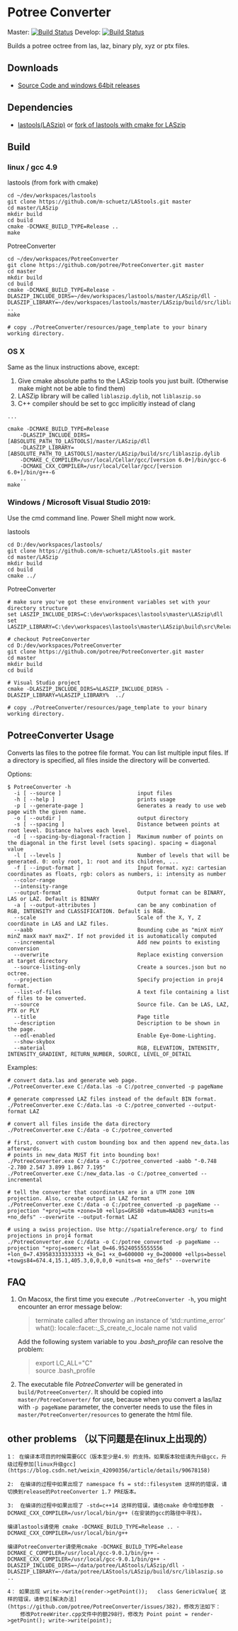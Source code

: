 # Potree Converter

Master: [![Build Status](https://travis-ci.org/potree/PotreeConverter.svg?branch=master)](https://travis-ci.org/potree/PotreeConverter)
Develop: [![Build Status](https://travis-ci.org/potree/PotreeConverter.svg?branch=develop)](https://travis-ci.org/potree/PotreeConverter)

Builds a potree octree from las, laz, binary ply, xyz or ptx files.

## Downloads

* [Source Code and windows 64bit releases](https://github.com/potree/PotreeConverter/releases)

## Dependencies

* [lastools(LASzip)](https://github.com/LAStools/LAStools) or [fork of lastools with cmake for LASzip](https://github.com/m-schuetz/LAStools)

## Build

### linux / gcc 4.9


lastools (from fork with cmake)

```
cd ~/dev/workspaces/lastools
git clone https://github.com/m-schuetz/LAStools.git master
cd master/LASzip
mkdir build
cd build
cmake -DCMAKE_BUILD_TYPE=Release ..
make

```

PotreeConverter

```
cd ~/dev/workspaces/PotreeConverter
git clone https://github.com/potree/PotreeConverter.git master
cd master
mkdir build
cd build
cmake -DCMAKE_BUILD_TYPE=Release -DLASZIP_INCLUDE_DIRS=~/dev/workspaces/lastools/master/LASzip/dll -DLASZIP_LIBRARY=~/dev/workspaces/lastools/master/LASzip/build/src/liblaszip.so ..
make

# copy ./PotreeConverter/resources/page_template to your binary working directory.

```

### OS X

Same as the linux instructions above, except:

1. Give cmake absolute paths to the LASzip tools you just built. (Otherwise make might not be able to find them)
2. LASZip library will be called `liblaszip.dylib`, not `liblaszip.so `
3. C++ compiler should be set to gcc implicitly instead of clang

```
...

cmake -DCMAKE_BUILD_TYPE=Release 
    -DLASZIP_INCLUDE_DIRS=[ABSOLUTE_PATH_TO_LASTOOLS]/master/LASzip/dll 
    -DLASZIP_LIBRARY=[ABSOLUTE_PATH_TO_LASTOOLS]/master/LASzip/build/src/liblaszip.dylib 
    -DCMAKE_C_COMPILER=/usr/local/Cellar/gcc/[version 6.0+]/bin/gcc-6 
    -DCMAKE_CXX_COMPILER=/usr/local/Cellar/gcc/[version 6.0+]/bin/g++-6 
    ..
make

```

### Windows / Microsoft Visual Studio 2019:

Use the cmd command line. Power Shell might now work.

lastools

```
cd D:/dev/workspaces/lastools/
git clone https://github.com/m-schuetz/LAStools.git master
cd master/LASzip
mkdir build
cd build
cmake ../
```

PotreeConverter

```
# make sure you've got these environment variables set with your directory structure
set LASZIP_INCLUDE_DIRS=C:\dev\workspaces\lastools\master\LASzip\dll
set LASZIP_LIBRARY=C:\dev\workspaces\lastools\master\LASzip\build\src\Release\laszip.lib

# checkout PotreeConverter
cd D:/dev/workspaces/PotreeConverter
git clone https://github.com/potree/PotreeConverter.git master
cd master
mkdir build
cd build

# Visual Studio project
cmake -DLASZIP_INCLUDE_DIRS=%LASZIP_INCLUDE_DIRS% -DLASZIP_LIBRARY=%LASZIP_LIBRARY%  ../

# copy ./PotreeConverter/resources/page_template to your binary working directory.

```

## PotreeConverter Usage

Converts las files to the potree file format.
You can list multiple input files. If a directory is specified, all files
inside the directory will be converted.

Options:


```
$ PotreeConverter -h                                      
  -i [ --source ]                        input files
  -h [ --help ]                          prints usage
  -p [ --generate-page ]                 Generates a ready to use web page with the given name.
  -o [ --outdir ]                        output directory
  -s [ --spacing ]                       Distance between points at root level. Distance halves each level.
  -d [ --spacing-by-diagonal-fraction ]  Maximum number of points on the diagonal in the first level (sets spacing). spacing = diagonal value
  -l [ --levels ]                        Number of levels that will be generated. 0: only root, 1: root and its children, ...
  -f [ --input-format ]                  Input format. xyz: cartesian coordinates as floats, rgb: colors as numbers, i: intensity as number
  --color-range
  --intensity-range
  --output-format                        Output format can be BINARY, LAS or LAZ. Default is BINARY
  -a [ --output-attributes ]             can be any combination of RGB, INTENSITY and CLASSIFICATION. Default is RGB.
  --scale                                Scale of the X, Y, Z coordinate in LAS and LAZ files.
  --aabb                                 Bounding cube as "minX minY minZ maxX maxY maxZ". If not provided it is automatically computed
  --incremental                          Add new points to existing conversion
  --overwrite                            Replace existing conversion at target directory
  --source-listing-only                  Create a sources.json but no octree.
  --projection                           Specify projection in proj4 format.
  --list-of-files                        A text file containing a list of files to be converted.
  --source                               Source file. Can be LAS, LAZ, PTX or PLY
  --title                                Page title
  --description                          Description to be shown in the page.
  --edl-enabled                          Enable Eye-Dome-Lighting.
  --show-skybox
  --material                             RGB, ELEVATION, INTENSITY, INTENSITY_GRADIENT, RETURN_NUMBER, SOURCE, LEVEL_OF_DETAIL
```

Examples:

    # convert data.las and generate web page.
    ./PotreeConverter.exe C:/data.las -o C:/potree_converted -p pageName

    # generate compressed LAZ files instead of the default BIN format.
    ./PotreeConverter.exe C:/data.las -o C:/potree_converted --output-format LAZ

    # convert all files inside the data directory
    ./PotreeConverter.exe C:/data -o C:/potree_converted

    # first, convert with custom bounding box and then append new_data.las afterwards.
    # points in new_data MUST fit into bounding box!
    ./PotreeConverter.exe C:/data -o C:/potree_converted -aabb "-0.748 -2.780 2.547 3.899 1.867 7.195"
    ./PotreeConverter.exe C:/new_data.las -o C:/potree_converted --incremental

	# tell the converter that coordinates are in a UTM zone 10N projection. Also, create output in LAZ format
	./PotreeConverter.exe C:/data -o C:/potree_converted -p pageName --projection "+proj=utm +zone=10 +ellps=GRS80 +datum=NAD83 +units=m +no_defs" --overwrite --output-format LAZ

	# using a swiss projection. Use http://spatialreference.org/ to find projections in proj4 format
	./PotreeConverter.exe C:/data -o C:/potree_converted -p pageName --projection "+proj=somerc +lat_0=46.95240555555556 +lon_0=7.439583333333333 +k_0=1 +x_0=600000 +y_0=200000 +ellps=bessel +towgs84=674.4,15.1,405.3,0,0,0,0 +units=m +no_defs" --overwrite


## FAQ
1. On Macosx, the first time you execute ```./PotreeConverter -h```, you might encounter an error message below:
    > terminate called after throwing an instance of ‘std::runtime_error’ what(): locale::facet::_S_create_c_locale name not valid
    
    Add the following system variable to you *.bash_profile* can resolve the problem:
    > export LC_ALL="C"  
    > source .bash_profile 

2. The executable file *PotreeConverter* will be generated in `build/PotreeeConverter/`. It should be copied into `master/PotreeConverter/` for use, because when you convert a las/laz with `-p pageName` parameter, the converter needs to use the files in `master/PotreeConverter/resources` to generate the html file.

## other problems （以下问题是在linux上出现的）
    1： 在编译本项目的时候需要GCC（版本至少是4.9）的支持。如果版本较低请先升级gcc，升级过程参加[linux升级gcc](https://blog.csdn.net/weixin_42090356/article/details/90678158)
    
    2:  在编译的过程中如果出现了 namespace fs = std::filesystem 这样的的错误，请切换到release的PotreeConverter 1.7 PRE版本。
    
    3:  在编译的过程中如果出现了 -std=c++14 这样的错误，请给cmake 命令增加参数  -DCMAKE_CXX_COMPILER=/usr/local/bin/g++ (在安装的gcc的路径中寻找)。
   
    编译lastools请使用 cmake -DCMAKE_BUILD_TYPE=Release .. -DCMAKE_CXX_COMPILER=/usr/local/bin/g++ 

    编译PotreeConverter请使用cmake -DCMAKE_BUILD_TYPE=Release DCMAKE_C_COMPILER=/usr/local/gcc-9.0.1/bin/g++ -DCMAKE_CXX_COMPILER=/usr/local/gcc-9.0.1/bin/g++ -DLASZIP_INCLUDE_DIRS=~/data/potree/LAStools/LASzip/dll -DLASZIP_LIBRARY=~/data/potree/LAStools/LASzip/build/src/liblaszip.so ..
    
    4： 如果出现 write->write(render->getPoint());   class GenericValue{ 这样的错误，请参见[解决办法](https://github.com/potree/PotreeConverter/issues/382)，修改方法如下：
        修改PotreeWriter.cpp文件中的额298行，修改为 Point point = render->getPoint(); write->write(point);
